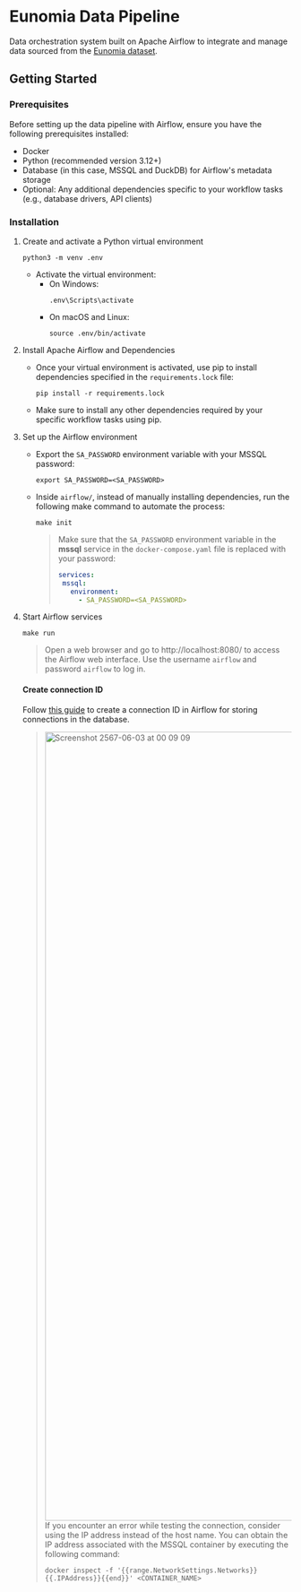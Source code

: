 # Eunomia Data Pipeline

Data orchestration system built on Apache Airflow to integrate and manage data sourced from the [Eunomia dataset](https://github.com/OHDSI/EunomiaDatasets).

## Getting Started

### Prerequisites
Before setting up the data pipeline with Airflow, ensure you have the following prerequisites installed:

- Docker
- Python (recommended version 3.12+)
- Database (in this case, MSSQL and DuckDB) for Airflow's metadata storage
- Optional: Any additional dependencies specific to your workflow tasks (e.g., database drivers, API clients)

### Installation

1. Create and activate a Python virtual environment
   
   ```
   python3 -m venv .env
     ```
   - Activate the virtual environment:
     - On Windows:
       ```
       .env\Scripts\activate
       ```
     - On macOS and Linux:
       ```
       source .env/bin/activate
       ```
       
2. Install Apache Airflow and Dependencies
   
    - Once your virtual environment is activated, use pip to install dependencies specified in the         ```requirements.lock``` file:
       ```
       pip install -r requirements.lock
       ```
    - Make sure to install any other dependencies required by your specific workflow tasks using pip.
  
3. Set up the Airflow environment
   
   - Export the `SA_PASSWORD` environment variable with your MSSQL password:
       ```
       export SA_PASSWORD=<SA_PASSWORD>
       ```

    - Inside ```airflow/```, instead of manually installing dependencies, run the following make command to automate the process:
       ```
       make init
       ```
       > Make sure that the `SA_PASSWORD` environment variable in the **mssql** service in the `docker-compose.yaml` file is replaced with your password:
         > ```yaml
         > services:
         >  mssql:
         >    environment:
         >      - SA_PASSWORD=<SA_PASSWORD>
         > ```

4. Start Airflow services
   
    ```
    make run
    ```
    > Open a web browser and go to http://localhost:8080/ to access the Airflow web interface. Use the username ```airflow``` and password ```airflow``` to log in.

   #### Create connection ID
   Follow [this guide](https://airflow.apache.org/docs/apache-airflow/stable/howto/connection.html#creating-a-connection-with-the-ui) to create a connection ID in Airflow for storing connections in the database.

   > <img width="1408" alt="Screenshot 2567-06-03 at 00 09 09" src="https://github.com/hamcheezee/eunomia-data-pipeline/assets/135502061/3943036d-ab57-468b-8d39-cc9247e1ce62">
   > If you encounter an error while testing the connection, consider using the IP address instead of the host name. You can obtain the IP address associated with the MSSQL container by executing the following command:
   >
   > ```
   > docker inspect -f '{{range.NetworkSettings.Networks}}{{.IPAddress}}{{end}}' <CONTAINER_NAME>
   > ```

